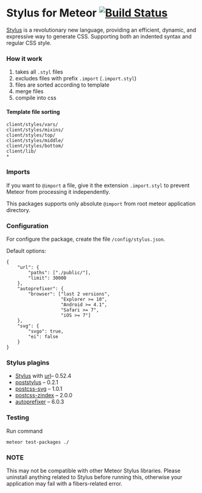 
# Stylus for Meteor [![Build Status](https://travis-ci.org/hoppas/meteor-plugin-stylus.svg?style=flat-square)](https://travis-ci.org/hoppas/meteor-plugin-stylus)

[Stylus](http://stylus-lang.com/) is a revolutionary new language,
providing an efficient, dynamic, and expressive way to generate CSS.
Supporting both an indented syntax and regular CSS style.



### How it work

1. takes all `.styl` files
2. excludes files with prefix `.import` (`.import.styl`)
3. files are sorted according to template
4. merge files
5. compile into css


#### Template file sorting
```
client/styles/vars/
client/styles/mixins/
client/styles/top/
client/styles/middle/
client/styles/bottom/
client/lib/
*
```

### Imports
If you want to `@import` a file, give it the extension `.import.styl`
to prevent Meteor from processing it independently.

This packages supports only absolute `@import`
from root meteor application directory.


### Configuration
For configure the package, create the file `/config/stylus.json`.

Default options:
```
{
    "url": {
        "paths": ["./public/"],
        "limit": 30000
    },
    "autoprefixer": {
        "browser": ["last 2 versions",
                    "Explorer >= 10",
                    "Android >= 4.1",
                    "Safari >= 7",
                    "iOS >= 7"]
    },
    "svg": {
        "svgo": true,
        "ei": false
    }
}
```


### Stylus plagins
 * [Stylus](https://github.com/stylus/stylus) with [url](http://stylus-lang.com/docs/functions.url.html)– 0.52.4
 * [poststylus](https://github.com/seaneking/poststylus) – 0.2.1
 * [postcss-svg](https://github.com/Pavliko/postcss-svg) – 1.0.1
 * [postcss-zindex](https://github.com/ben-eb/postcss-zindex) – 2.0.0
 * [autoprefixer](https://github.com/postcss/autoprefixer) – 6.0.3


### Testing
Run command
```
meteor test-packages ./
```


### NOTE
This may not be compatible with other Meteor Stylus libraries. Please
uninstall anything related to Stylus before running this, otherwise your
application may fail with a fibers-related error.
